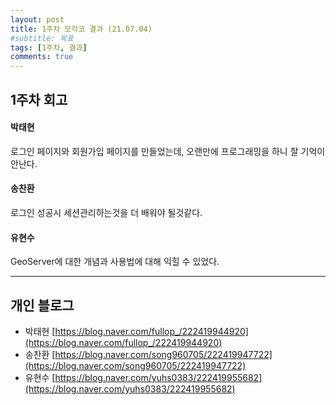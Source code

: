 ```yaml
---
layout: post
title: 1주차 모각코 결과 (21.07.04)
#subtitle: 목표
tags: [1주차, 결과]
comments: true
---
```


## 1주차 회고

#### 박태현
로그인 페이지와 회원가입 페이지를 만들었는데, 오랜만에 프로그래밍을 하니 잘 기억이 안난다.

#### 송찬환
로그인 성공시 세션관리하는것을 더 배워야 될것같다.

#### 유현수
GeoServer에 대한 개념과 사용법에 대해 익힐 수 있었다.

---
## 개인 블로그

- 박태현 [https://blog.naver.com/fullop_/222419944920](https://blog.naver.com/fullop_/222419944920)
- 송찬환 [https://blog.naver.com/song960705/222419947722](https://blog.naver.com/song960705/222419947722)
- 유현수 [https://blog.naver.com/yuhs0383/222419955682](https://blog.naver.com/yuhs0383/222419955682)
